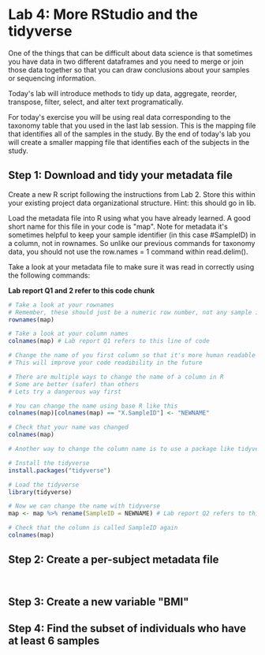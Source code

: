 # Lab 4: More RStudio and the tidyverse

One of the things that can be difficult about data science is that sometimes you have data in two different dataframes and you need to merge or join those data together so that you can draw conclusions about your samples or sequencing information.

Today's lab will introduce methods to tidy up data, aggregate, reorder, transpose, filter, select, and alter text programatically.

For today's exercise you will be using real data corresponding to the taxonomy table that you used in the last lab session. This is the mapping file that identifies all of the samples in the study. By the end of today's lab you will create a smaller mapping file that identifies each of the subjects in the study.

## Step 1: Download and tidy your metadata file

Create a new R script following the instructions from Lab 2. Store this within your existing project data organizational structure. Hint: this should go in lib.

Load the metadata file into R using what you have already learned. A good short name for this file in your code is "map". Note for metadata it's sometimes helpful to keep your sample identifier (in this case #SampleID) in a column, not in rownames. So unlike our previous commands for taxonomy data, you should not use the row.names = 1 command within read.delim().

Take a look at your metadata file to make sure it was read in correctly using the following commands:

**Lab report Q1 and 2 refer to this code chunk**
```R
# Take a look at your rownames
# Remember, these should just be a numeric row number, not any sample identifier
rownames(map)

# Take a look at your column names
colnames(map) # Lab report Q1 refers to this line of code

# Change the name of you first column so that it's more human readable
# This will improve your code readibility in the future

# There are multiple ways to change the name of a column in R
# Some are better (safer) than others
# Lets try a dangerous way first

# You can change the name using base R like this
colnames(map)[colnames(map) == "X.SampleID"] <- "NEWNAME"

# Check that your name was changed 
colnames(map)

# Another way to change the column name is to use a package like tidyverse

# Install the tidyverse
install.packages("tidyverse")

# Load the tidyverse
library(tidyverse)

# Now we can change the name with tidyverse
map <- map %>% rename(SampleID = NEWNAME) # Lab report Q2 refers to this line of code

# Check that the column is called SampleID again
colnames(map)

```

## Step 2: Create a per-subject metadata file

```R



```



## Step 3: Create a new variable "BMI"

## Step 4: Find the subset of individuals who have at least 6 samples

